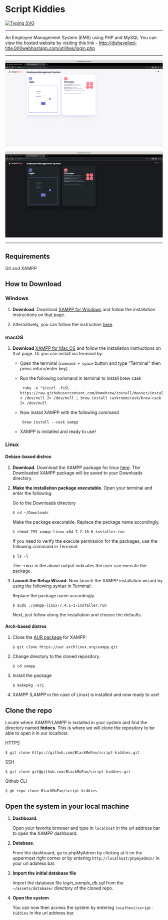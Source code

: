 # Script Kiddies
[![Typing SVG](https://readme-typing-svg.herokuapp.com?font=Comic+Neue&color=7380ec&center=true&lines=Employee+Management+System+%7C+Script+Kiddies)](https://git.io/typing-svg)

---
An Employee Management System (EMS) using PHP and MySQL
You can view the hosted website by visiting this link - http://dishevelled-title.000webhostapp.com/utilities/login.php

---
![Alt text](https://github.com/BlackMoFan/script-kiddies/blob/main/assets/examples/example-light.png?raw=true)


![Alt text](https://github.com/BlackMoFan/script-kiddies/blob/main/assets/examples/example-dark.png?raw=true)

---
## Requirements

Git and XAMPP

## How to Download
### Windows
1. **Download**. Download [XAMPP for Windows](https://www.apachefriends.org/download.html) and follow the installation instructions on that page.

2. Alternatively, you can follow the instruction [here](https://www.ionos.com/digitalguide/server/tools/xampp-tutorial-create-your-own-local-test-server/).

### macOS
1. **Download** [XAMPP for Mac OS](https://www.apachefriends.org/download.html) and follow the installation instructions on that page. Or you can install via terminal by:
    
    - Open the terminal (`command + space` button and type "Terminal" then press return/enter key)
    - Run the following command in terminal to install brew cask
    
           ruby -e "$(curl -fsSL https://raw.githubusercontent.com/Homebrew/install/master/install)" < /dev/null 2> /dev/null ; brew install caskroom/cask/brew-cask 2> /dev/null
       
    - Now install XAMPP with the following command
    
           brew install --cask xampp
      
    - XAMPP is installed and ready to use!

### Linux
#### Debian-based distros
1. **Download.** Download the XAMPP package for linux [here](https://www.apachefriends.org/index.html). The Downloaded XAMPP package will be saved to your Downloads directory.
2. **Make the installation package executable.** Open your terminal and enter the following:

    Go to the Downloads directory
    
       $ cd ~/Downloads
    Make the package executable. Replace the package name accordingly.
    
       $ chmod 755 xampp-linux-x64-7.2.10-0-installer.run
    If you need to verify the execute permission for the packages, use the following command in Terminal:
    
       $ ls -l
    The –rwxr in the above output indicates the user can execute the package.

3. **Launch the Setup Wizard.** Now launch the XAMPP installation wizard by using the following syntax in Terminal:

    Replace the package name accordingly.

       $ sudo ./xampp-linux-7.4.1-1-installer.run
    Next, just follow along the installation and choose the defaults.   

#### Arch-based distros
1. Clone the [AUR package](https://aur.archlinux.org/packages/xampp) for XAMPP: 

       $ git clone https://aur.archlinux.org/xampp.git
2. Change directory to the cloned repository.

       $ cd xampp

3. Install the package

       $ makepkg -sri

4. XAMPP (LAMPP in the case of Linux) is installed and now ready to use!

## Clone the repo
Locate where XAMPP/LAMPP is installed in your system and find the directory named **htdocs**. This is where we will clone the repository to be able to open it in our localhost.
    
   HTTPS
    
    $ git clone https://github.com/BlackMoFan/script-kiddies.git
   
   SSH
   
    $ git clone git@github.com:BlackMoFan/script-kiddies.git
       
   Github CLI
       
    $ gh repo clone BlackMoFan/script-kiddies
       
## Open the system in your local machine

1. **Dashboard.**

    Open your favorite browser and type in `localhost` in the url address bar to open the XAMPP dashboard.

2. **Database.** 

    From the dashboard, go to phpMyAdmin by clicking at it on the uppermost right corner or by entering `http://localhost/phpmyadmin/` in your url address bar.

3. **Import the initial database file**

    Import the database file *login_sample_db.sql* from the `~/assets/database/` directory of the cloned repo.
    
4. **Open the system**

    You can now then access the system by entering `localhost/script-kiddies` in the url address bar.
